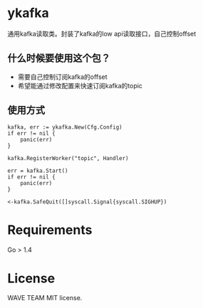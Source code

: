 # ykafka

通用kafka读取类。封装了kafka的low api读取接口，自己控制offset

## 什么时候要使用这个包？

* 需要自己控制订阅kafka的offset
* 希望能通过修改配置来快速订阅kafka的topic

## 使用方式

```
kafka, err := ykafka.New(Cfg.Config)
if err != nil {
    panic(err)
}

kafka.RegisterWorker("topic", Handler)

err = kafka.Start()
if err != nil {
    panic(err)
}

<-kafka.SafeQuit([]syscall.Signal{syscall.SIGHUP})
```

# Requirements

Go > 1.4

# License

WAVE TEAM MIT license.
